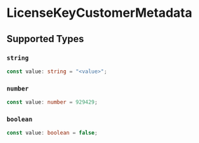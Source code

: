 # LicenseKeyCustomerMetadata


## Supported Types

### `string`

```typescript
const value: string = "<value>";
```

### `number`

```typescript
const value: number = 929429;
```

### `boolean`

```typescript
const value: boolean = false;
```

